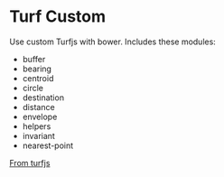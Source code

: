 # Turf Custom
Use custom Turfjs with bower. Includes these modules:
  - buffer
  - bearing
  - centroid
  - circle
  - destination
  - distance
  - envelope
  - helpers
  - invariant
  - nearest-point
  

 [From turfjs][df1]

   [df1]: <https://turfjs-builder.herokuapp.com/>
